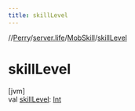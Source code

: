 ```yaml
---
title: skillLevel
---
```

//[Perry](../../../index.html)/[server.life](../index.html)/[MobSkill](index.html)/[skillLevel](skill-level.html)



# skillLevel



[jvm]\
val [skillLevel](skill-level.html): [Int](https://kotlinlang.org/api/latest/jvm/stdlib/kotlin/-int/index.html)




